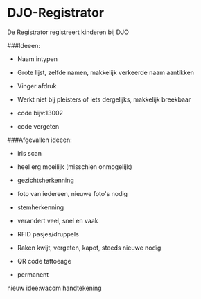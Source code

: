 # DJO-Registrator
De Registrator registreert kinderen bij DJO

###Ideeen:
 * Naam intypen
  - Grote lijst, zelfde namen, makkelijk verkeerde naam aantikken
 * Vinger afdruk
  - Werkt niet bij pleisters of iets dergelijks, makkelijk breekbaar
 * code bijv:13002
  - code vergeten

  
###Afgevallen ideeen:
 * iris scan
  - heel erg moeilijk (misschien onmogelijk)
 * gezichtsherkenning
  - foto van iedereen, nieuwe foto's nodig
 * stemherkenning
  - verandert veel, snel en vaak
 * RFID pasjes/druppels
  - Raken kwijt, vergeten, kapot, steeds nieuwe nodig
 * QR code tattoeage
  - permanent

nieuw idee:wacom handtekening
